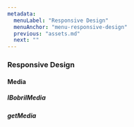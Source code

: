 ```yaml
---
metadata:
  menuLabel: "Responsive Design"
  menuAnchor: "menu-responsive-design"
  previous: "assets.md"
  next: ""
---
```


<h3 id='menu-responsive-design'>Responsive Design</h3>

#### Media
##### IBobrilMedia
##### getMedia